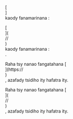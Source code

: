 [<br host>]<br action>kaody fanamarinana :<br code>

[<br host>](<br protocol>//<br host>)<br action>kaody fanamarinana :<br code>.

Raha tsy nanao fangatahana [<br host>](https://<br host>)<br action>, azafady tsidiho ity hafatra ity.

Raha tsy nanao fangatahana [<br host>](<br protocol>//<br host>)<br action>, azafady tsidiho ity hafatra ity.
